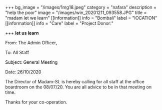 +++
bg_image = "/images/1mg18.jpeg"
category = "nafara"
description = "help the poor"
image = "/images/win_20201211_093558.JPG"
title = "madam let we learn"
[[information]]
info = "Bombali"
label = "lOCATION"
[[information]]
info = "Care"
label = "Project Donor:"

+++
**let us learn** 

From: The Admin Officer,

To: All Staff

Subject: General Meeting

Date: 26/10/2020

The Director of Madam-SL is hereby calling for all staff at the office boardroom on the 08/07/20. You are all advice to be in that meeting on time.

Thanks for your co-operation.